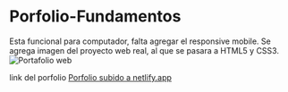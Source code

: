 # Porfolio-Fundamentos
Esta funcional para computador, falta agregar el responsive mobile.
Se agrega imagen del proyecto web real, al que se pasara a HTML5 y CSS3.![Portafolio web](https://user-images.githubusercontent.com/29103120/194735130-92bdf497-77e3-4f1e-a7c7-022477ebcb62.jpg)

link del porfolio 
[Porfolio subido a netlify.app](https://porfolio-eleazar-chusmita.netlify.app/)